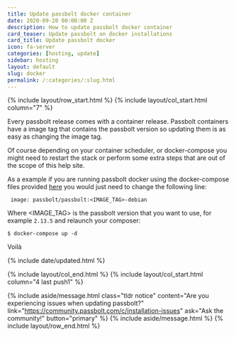 ```yaml
---
title: Update passbolt docker container
date: 2020-09-20 00:00:00 Z
description: How to update passbolt docker container
card_teaser: Update passbolt on docker installations
card_title: Update passbolt docker
icon: fa-server
categories: [hosting, update]
sidebar: hosting
layout: default
slug: docker
permalink: /:categories/:slug.html
---
```


{% include layout/row_start.html %}
{% include layout/col_start.html column="7" %}

Every passbolt release comes with a container release. Passbolt containers have a image tag that contains
the passbolt version so updating them is as easy as changing the image tag.

Of course depending on your container scheduler, or docker-compose you might need to restart the stack or perform
some extra steps that are out of the scope of this help site.

As a example if you are running passbolt docker using the docker-compose files provided [here](https://github.com/passbolt/passbolt_docker/blob/master/docker-compose.yml)
you would just need to change the following line:

```
 image: passbolt/passbolt:<IMAGE_TAG>-debian
```

Where <IMAGE_TAG> is the passbolt version that you want to use, for example `2.13.5` and relaunch your composer:

```
$ docker-compose up -d
```

Voilà


{% include date/updated.html %}

{% include layout/col_end.html %}
{% include layout/col_start.html column="4 last push1" %}


{% include aside/message.html
    class="tldr notice"
    content="Are you experiencing issues when updating passbolt?"
    link="https://community.passbolt.com/c/installation-issues"
    ask="Ask the community!"
    button="primary"
%}
{% include aside/message.html %}
{% include layout/row_end.html %}

